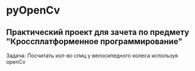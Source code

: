 # pyOpenCv

Практический проект для зачета по предмету "Кроссплатформенное программирование"
----
Задача: Посчитать кол-во спиц у велосипедного колеса используя openCv
